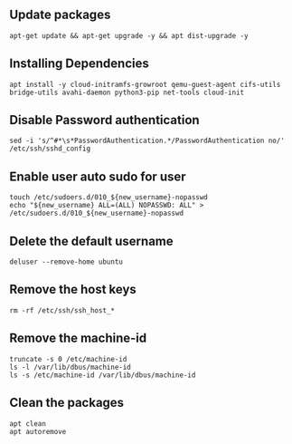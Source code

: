 Update packages
---
```Shell
apt-get update && apt-get upgrade -y && apt dist-upgrade -y
```

Installing Dependencies
---
```Shell
apt install -y cloud-initramfs-growroot qemu-guest-agent cifs-utils bridge-utils avahi-daemon python3-pip net-tools cloud-init
```

Disable Password authentication
---
```Shell
sed -i 's/^#*\s*PasswordAuthentication.*/PasswordAuthentication no/' /etc/ssh/sshd_config
```

Enable user auto sudo for user
---
```Shell
touch /etc/sudoers.d/010_${new_username}-nopasswd
echo "${new_username} ALL=(ALL) NOPASSWD: ALL" > /etc/sudoers.d/010_${new_username}-nopasswd
```

Delete the default username
---
```Shell
deluser --remove-home ubuntu
```

Remove the host keys
---
``` Shell
rm -rf /etc/ssh/ssh_host_*
```

Remove the machine-id
---
```Shell
truncate -s 0 /etc/machine-id
ls -l /var/lib/dbus/machine-id
ls -s /etc/machine-id /var/lib/dbus/machine-id
```

Clean the packages
---
```Shell
apt clean
apt autoremove
```